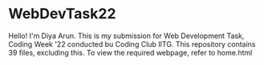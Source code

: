 # WebDevTask22
Hello! I'm Diya Arun. 
This is my submission for Web Development Task, Coding Week '22 conducted bu Coding Club IITG.
This repository contains 39 files, excluding this. To view the required webpage, refer to home.html
